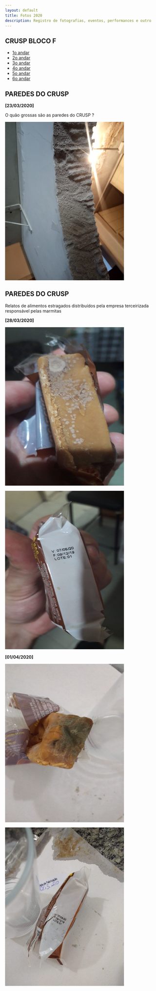 ```yaml
---
layout: default
title: Fotos 2020
description: Registro de fotografias, eventos, performances e outro
---
```


<!--
Em href="" colocar dentro das aspas o link
do arquivo seja no drive ou no próprio github
LEMBRE-SE SEMPRE DE TORNÁ-LO PÚBLICO
-->

## CRUSP BLOCO F

* <a href=".\imagens\blocoF\andar1">1o andar</a>
* <a href=".\imagens\blocoF\andar2">2o andar</a>
* <a href=".\imagens\blocoF\andar3">3o andar</a>
* <a href=".\imagens\blocoF\andar4">4o andar</a>
* <a href=".\imagens\blocoF\andar5">5o andar</a>
* <a href=".\imagens\blocoF\andar6">6o andar</a>

## PAREDES DO CRUSP
<b>[23/03/2020]</b>
<p>O quão grossas são as paredes do CRUSP ?</p>
<p><img src="./imagens/paredes/1.jpeg" alt="Parede do CRUSP" title="Parede do CRUSP" width="390" height="520" /></p>

## PAREDES DO CRUSP
<p>Relatos de alimentos estragados distribuídos pela empresa terceirizada responsável pelas marmitas</p>
<b>[28/03/2020]</b>
<p><img src="./imagens/comida/28_03_2020_comida_estragada1.jpeg" alt="Comida estragada 11" width="390" height="520" /></p>
<p><img src="./imagens/comida/28_03_2020_comida_estragada2.jpeg" alt="Comida estragada 21" width="390" height="520" /></p>

<b>[01/04/2020]</b>
<p><img src="./imagens/comida/01_04_2020_comida_estragada1.jpeg" alt="Comida estragada 21" width="390" height="520" /></p>
<p><img src="./imagens/comida/01_04_2020_comida_estragada2.jpeg" alt="Comida estragada 22" width="390" height="520" /></p>

